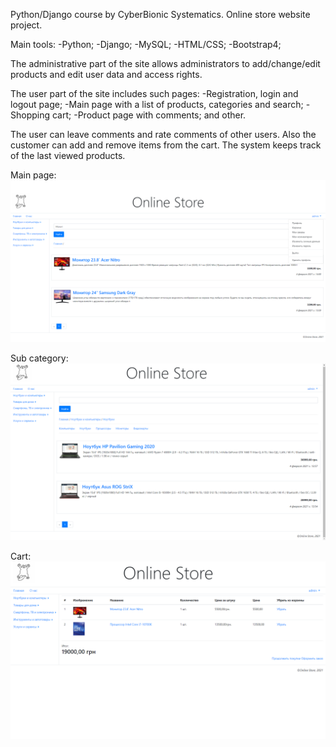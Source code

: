 Python/Django course by CyberBionic Systematics.
Online store website project.

Main tools:
  -Python;
  -Django;
  -MySQL;
  -HTML/CSS;
  -Bootstrap4;

The administrative part of the site allows administrators to add/change/edit products and edit user data and access rights.

The user part of the site includes such pages:
  -Registration, login and logout page;
  -Main page with a list of products, categories and search;
  -Shopping cart;
  -Product page with comments;
  and other.

The user can leave comments and rate comments of other users. Also the customer can add and remove items from the cart. The system keeps track of the last viewed products.

Main page:
![](https://github.com/Leu-s/OnlineStore-Django/blob/main/media/github/main.png)

Sub category:
![](https://github.com/Leu-s/OnlineStore-Django/blob/main/media/github/subcategory.png)

Cart:
![](https://github.com/Leu-s/OnlineStore-Django/blob/main/media/github/cart.png)
